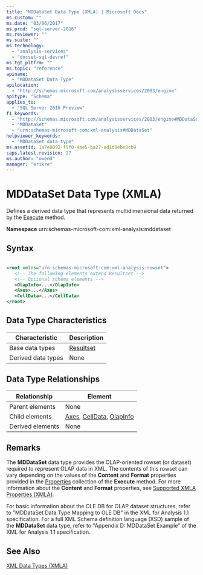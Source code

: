 ```yaml
---
title: "MDDataSet Data Type (XMLA) | Microsoft Docs"
ms.custom: ""
ms.date: "03/06/2017"
ms.prod: "sql-server-2016"
ms.reviewer: ""
ms.suite: ""
ms.technology: 
  - "analysis-services"
  - "docset-sql-devref"
ms.tgt_pltfrm: ""
ms.topic: "reference"
apiname: 
  - "MDDataSet Data Type"
apilocation: 
  - "http://schemas.microsoft.com/analysisservices/2003/engine"
apitype: "Schema"
applies_to: 
  - "SQL Server 2016 Preview"
f1_keywords: 
  - "http://schemas.microsoft.com/analysisservices/2003/engine#MDDataSet"
  - "MDDataSet"
  - "urn:schemas-microsoft-com:xml-analysis#MDDataSet"
helpviewer_keywords: 
  - "MDDataSet data type"
ms.assetid: 1a7e0092-f9f0-4ae5-ba27-ad1d8ebe8cb9
caps.latest.revision: 27
ms.author: "owend"
manager: "erikre"
---
```

# MDDataSet Data Type (XMLA)
  Defines a derived data type that represents multidimensional data returned by the [Execute](../Topic/Execute%20Method%20\(XMLA\).md) method.  
  
 **Namespace** urn:schemas-microsoft-com:xml-analysis:mddataset  
  
## Syntax  
  
```xml  
  
<root xmlns="urn:schemas-microsoft-com:xml-analysis:rowset">  
   <!-- The following elements extend Resultset -->  
   <!-- Optional schema elements -->  
   <OlapInfo>...</OlapInfo>  
   <Axes>...</Axes>  
   <CellData>...</CellData>  
</root>  
```  
  
## Data Type Characteristics  
  
|Characteristic|Description|  
|--------------------|-----------------|  
|Base data types|[Resultset](../../../analysis-services/xmla/xml-data-types/resultset-data-type-xmla.md)|  
|Derived data types|None|  
  
## Data Type Relationships  
  
|Relationship|Element|  
|------------------|-------------|  
|Parent elements|None|  
|Child elements|[Axes](../../../analysis-services/xmla/xml-elements-properties/axes-element-xmla.md), [CellData](../../../analysis-services/xmla/xml-elements-properties/celldata-element-xmla.md), [OlapInfo](../../../analysis-services/xmla/xml-elements-properties/olapinfo-element-xmla.md)|  
|Derived elements|None|  
  
## Remarks  
 The **MDDataSet** data type provides the OLAP-oriented rowset (or dataset) required to represent OLAP data in XML. The contents of this rowset can vary depending on the values of the **Content** and **Format** properties provided in the [Properties](../../../analysis-services/xmla/xml-elements-properties/properties-element-xmla.md) collection of the **Execute** method. For more information about the **Content** and **Format** properties, see [Supported XMLA Properties &#40;XMLA&#41;](../Topic/Supported%20XMLA%20Properties%20\(XMLA\).md).  
  
 For basic information about the OLE DB for OLAP dataset structures, refer to "MDDataSet Data Type Mapping to OLE DB" in the XML for Analysis 1.1 specification. For a full XML Schema definition language (XSD) sample of the **MDDataSet** data type, refer to "Appendix D: MDDataSet Example" of the XML for Analysis 1.1 specification.  
  
## See Also  
 [XML Data Types &#40;XMLA&#41;](../../../analysis-services/xmla/xml-data-types/xml-data-types-xmla.md)  
  
  